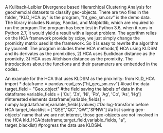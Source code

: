 A Kullback-Leibler Divergence based Hierarchical Clustering Analysis for geochemcial datasets to classify geo-objects. 
There are two files in the folder, "KLD_HCA.py" is the program, "ht_geo_sm.csv" is the demo data. The library includes Numpy, Pandas, and Matplotlib, which are required to run the program.The program has been test in Python 3.6, when it runs in Python 2.7, it would yield a result with a layout problem. The agorithm relies on the HCA framework provide by scipy, we just simply change the promixity matrix used in the framework. So it is easy to rewrite the algorithm by yourself.
The program includes three HCA methods,1) HCA using KLDSM and its derivates as the promixities, 2) HCA uses Euclidean distance as the promixity, 3) HCA uses Aitchison distance as the promixity. The introductions about the functions and their parameters are embedded in the codes.

An example for the HCA that uses KLDSM as the proximity:
from KLD_HCA import *
dataframe = pandas.read_csv("ht_geo_sm.csv") #load the data
target_field = "Geo_object" #the field saving the labels of data in the dataframe
variable_fields = ['Cu', 'Zn', 'Ni', 'Pb', 'Ag', 'Co',  'As', 'Hg'] #interested elements
dataframe[variable_fields] = numpy.log(dataframe[variable_fields].values) #Do log-transform before HCA
target_blacklist = ["QSE","QC","QW","SPNW"] #a list saving geo-objects' name that we are not interest, those geo-objects are not involved in the HCA
kld_HCA(dataframe,target_field,variable_fields, "a", target_blacklist) #progress the data use KLDSM.
